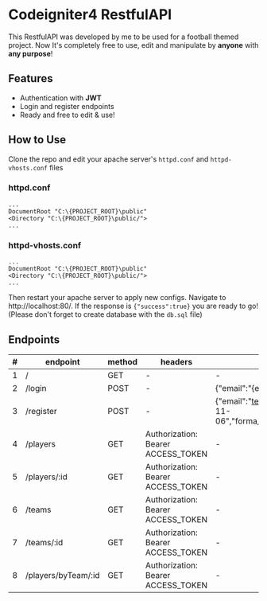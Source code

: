 # Codeigniter4 RestfulAPI
This RestfulAPI was developed by me to be used for a football themed project. Now It's completely free to use, edit and manipulate by **anyone** with **any purpose**!
## Features
- Authentication with **JWT**
- Login and register endpoints
- Ready and free to edit & use!
## How to Use
Clone the repo and edit your apache server's `httpd.conf` and `httpd-vhosts.conf` files
### httpd.conf
    ...
    DocumentRoot "C:\{PROJECT_ROOT}\public"
    <Directory "C:\{PROJECT_ROOT}\public/">
    ...
### httpd-vhosts.conf
    ...
    DocumentRoot "C:\{PROJECT_ROOT}\public"
    <Directory "C:\{PROJECT_ROOT}\public/">
    ...
Then restart your apache server to apply new configs. Navigate to http://localhost:80/. If the response is `{"success":true}` you are ready to go! (Please don't forget to create database with the `db.sql` file)
## Endpoints
| # | endpoint |  method |  headers |  body |
|--|--|--|--|--|
| 1 | / | GET | - | - |
| 2 | /login | POST | - | {"email":"{email}","sifre":"{password}"} |
| 3 | /register | POST | - | {"email":"test@test.com","sifre":"123456","ad":"Test","soyad":"Oyuncu","foto":"asd.png","dogum_gunu":"1996-11-06","forma_numarasi":10,"mevki_id":1,"forma_beden_id":2,boy":172,"kilo":63,"ayakkabi_numarasi":41,"ayak":"Sağ"} |
| 4 | /players | GET | Authorization: Bearer ACCESS_TOKEN | - |
| 5 | /players/:id | GET | Authorization: Bearer ACCESS_TOKEN | - |
| 6 | /teams | GET | Authorization: Bearer ACCESS_TOKEN | - |
| 7 | /teams/:id | GET | Authorization: Bearer ACCESS_TOKEN | - |
| 8 | /players/byTeam/:id | GET | Authorization: Bearer ACCESS_TOKEN | - |

